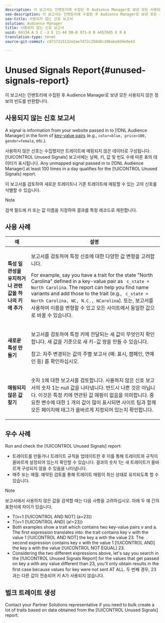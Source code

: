 ```yaml
---
description: 이 보고서는 인벤토리에 수집된 후 Audience Manager로 보낸 모든 사용되지 않은 정보의 빈도를 반환합니다.
seo-description: 이 보고서는 인벤토리에 수집된 후 Audience Manager로 보낸 모든 사용되지 않은 정보의 빈도를 반환합니다.
seo-title: 사용되지 않는 신호 보고서
solution: Audience Manager
title: 사용되지 않는 신호 보고서
uuid: 04334 A 5 C -3 E 21-44 DB-B 971-0 B 4457685 E 9 A
translation-type: tm+mt
source-git-commit: c9737315132e2ae7d72c250d8c196abe8d9e0e43

---
```



# Unused Signals Report{#unused-signals-report}

이 보고서는 인벤토리에 수집된 후 Audience Manager로 보낸 모든 사용되지 않은 정보의 빈도를 반환합니다.

<!-- 

c_unused_signals.xml

 -->

## 사용되지 않는 신호 보고서

A signal is information from your website passed in to [!DNL Audience Manager] in the form of [key-value pairs](../../reference/key-value-pairs-explained.md) (e.g., `color=blue, price>100, gender=female`, etc.).

사용하지 않은 신호는 수집했지만 트레이트에 매핑되지 않은 데이터로 구성됩니다. [!UICONTROL Unused Signals] 보고서에는 날짜, 키, 값 및 빈도 수에 따른 표의 데이터가 표시됩니다. Any unmapped signal passed in to [!DNL Audience Manager] at least 100 times in a day qualifies for the [!UICONTROL Unused Signals] report.

이 보고서를 검토하여 새로운 트레이트나 기존 트레이트에 매핑할 수 있는 고아 신호를 식별할 수 있습니다.

>[!NOTE]
>
>검색 필드에 키 또는 값 이름을 지정하여 결과를 특정 레코드로 제한합니다.

## 사용 사례

<table id="table_E5EE0EC078E14EF4B197243488517A2D"> 
 <thead> 
  <tr> 
   <th colname="col1" class="entry"> 예 </th> 
   <th colname="col2" class="entry"> 설명 </th> 
  </tr> 
 </thead>
 <tbody> 
  <tr> 
   <td colname="col1"> <p><b>특성 일관성을 유지하거나 관련 값을 하나의 키에 추가</b> </p> </td> 
   <td colname="col2"> <p>보고서를 검토하여 특정 신호에 대한 다양한 값 변형을 고려합니다. </p> <p>For example, say you have a trait for the state "North Carolina" defined in a key-value pair as <code> c_state = North Carolina</code>. The report can help you find name variants and add those to the trait (e.g., <code> c_state = North Carolina, NC, N.C., NCarolina</code>). 또는, 보고서를 사용하여 이름을 변형할 수 있고 모든 사이트에서 동일한 값으로 바꿀 수 있습니다. </p> <p> </p> </td> 
  </tr> 
  <tr> 
   <td colname="col1"> <p><b>새로운 특성 만들기</b> </p> </td> 
   <td colname="col2"> <p>보고서를 검토하여 특정 키에 전달되는 새 값이 무엇인지 확인합니다. 새 값을 기준으로 새 키-값 쌍을 만들 수 있습니다. </p> <p> <p>참고: 자주 변경되는 값의 주별 보고서 (예: 표시, 캠페인, 연예인 등) 를 확인하십시오. </p> </p> </td> 
  </tr> 
  <tr> 
   <td colname="col1"> <p><b>매핑되지 않은 값 찾기</b> </p> </td> 
   <td colname="col2"> <p>숫자 1에 대한 보고서를 검토합니다. <span class="wintitle"> 사용하지 않은 신호</span> 보고서의 숫자 1는 null 값을 나타냅니다. 반드시 나쁜 것은 아닙니다. 이것은 특정 키에 연관된 값 매핑이 없음을 의미합니다. 중요한 변수에 대한 1 개의 값이 많이 표시되면 사이트 팀과 함께 모든 페이지에 태그가 올바르게 지정되어 있는지 확인합니다. </p> </td> 
  </tr> 
 </tbody> 
</table>

## 우수 사례

Run and check the [!UICONTROL Unused Signals] report:

* 트레이트를 만들거나 트레이트 규칙을 업데이트한 후 이를 통해 트레이트와 규칙이 올바르게 설정되어 있는지 확인할 수 있습니다. 결과의 숫자 1는 새 트레이트가 올바르게 구성되지 않을 수 있음을 나타냅니다.
* 매주 또는 매월. 예약된 검토를 통해 트레이트 매핑이 최신 상태로 유지되도록 할 수 있습니다.

>[!NOTE]
>
>보고서에서 사용하지 않은 값을 검색할 때는 다음 사항을 고려하십시오. 아래 두 예 간의 표현식에 차이가 있습니다.

* T(v=1 [!UICONTROL AND NOT] (a=23))
* T(v=1 [!UICONTROL AND] (a!=23))
* Both examples show a trait which contains two key-value pairs v and a. The first expression translates into: the trait contains key v with the value 1 [!UICONTROL AND NOT] the key a with the value 23. The second expression contains key v with the value 1 [!UICONTROL AND] the key a with the value [!UICONTROL NOT EQUAL] 23.
* Considering the two different expressions above, let's say you search in the [!UICONTROL Unused Signals Report] for the values that get passed on key a with any value different than 23, you'll only obtain results in the first case because values for key were not sent AT ALL. 두 번째 경우, 23 과는 다른 값이 전송되어 키 A가 사용되지 않습니다.

## 벌크 트레이트 생성

Contact your Partner Solutions representative if you need to bulk create a lot of traits based on data obtained from the [!UICONTROL Unused Signals] report.
